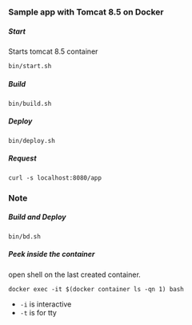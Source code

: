 ### Sample app with Tomcat 8.5 on Docker 

##### Start 
Starts tomcat 8.5 container
```sh
bin/start.sh
```

##### Build
```
bin/build.sh
```

##### Deploy
```
bin/deploy.sh

```
##### Request
```
curl -s localhost:8080/app
```

### Note
##### Build and Deploy 
```
bin/bd.sh
```

##### Peek inside the container
open shell on the last created container.

```
docker exec -it $(docker container ls -qn 1) bash
```
* `-i` is interactive
* `-t` is for tty